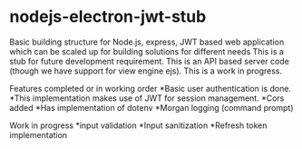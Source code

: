 # nodejs-electron-jwt-stub
Basic building structure for Node.js, express, JWT based web application which can be scaled up for building solutions for different needs
This is a stub for future development requirement. This is an API based server code (though we have support for view engine ejs). This is a work in progress.

Features completed or in working order
*Basic user authentication is done. 
*This implementation makes use of JWT for session management. 
*Cors added
*Has implementation of dotenv
*Morgan logging (command prompt)

Work in progress
*input validation
*Input sanitization 
*Refresh token implementation
